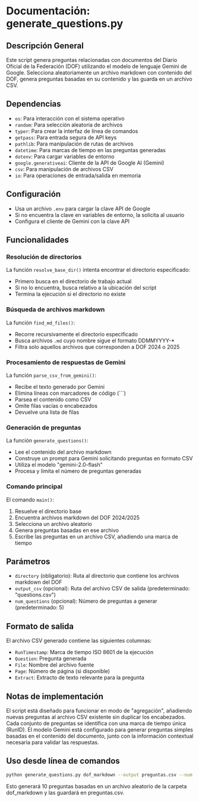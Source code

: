 # Documentación: generate_questions.py

## Descripción General
Este script genera preguntas relacionadas con documentos del Diario Oficial de la Federación (DOF) utilizando el modelo de lenguaje Gemini de Google. Selecciona aleatoriamente un archivo markdown con contenido del DOF, genera preguntas basadas en su contenido y las guarda en un archivo CSV.

## Dependencias
- `os`: Para interacción con el sistema operativo
- `random`: Para selección aleatoria de archivos
- `typer`: Para crear la interfaz de línea de comandos
- `getpass`: Para entrada segura de API keys
- `pathlib`: Para manipulación de rutas de archivos
- `datetime`: Para marcas de tiempo en las preguntas generadas
- `dotenv`: Para cargar variables de entorno
- `google.generativeai`: Cliente de la API de Google AI (Gemini)
- `csv`: Para manipulación de archivos CSV
- `io`: Para operaciones de entrada/salida en memoria

## Configuración
- Usa un archivo `.env` para cargar la clave API de Google
- Si no encuentra la clave en variables de entorno, la solicita al usuario
- Configura el cliente de Gemini con la clave API

## Funcionalidades

### Resolución de directorios
La función `resolve_base_dir()` intenta encontrar el directorio especificado:
- Primero busca en el directorio de trabajo actual
- Si no lo encuentra, busca relativo a la ubicación del script
- Termina la ejecución si el directorio no existe

### Búsqueda de archivos markdown
La función `find_md_files()`:
- Recorre recursivamente el directorio especificado
- Busca archivos `.md` cuyo nombre sigue el formato DDMMYYYY-*
- Filtra solo aquellos archivos que corresponden a DOF 2024 o 2025

### Procesamiento de respuestas de Gemini
La función `parse_csv_from_gemini()`:
- Recibe el texto generado por Gemini
- Elimina líneas con marcadores de código (```)
- Parsea el contenido como CSV
- Omite filas vacías o encabezados
- Devuelve una lista de filas

### Generación de preguntas
La función `generate_questions()`:
- Lee el contenido del archivo markdown
- Construye un prompt para Gemini solicitando preguntas en formato CSV
- Utiliza el modelo "gemini-2.0-flash"
- Procesa y limita el número de preguntas generadas

### Comando principal
El comando `main()`:
1. Resuelve el directorio base
2. Encuentra archivos markdown del DOF 2024/2025
3. Selecciona un archivo aleatorio
4. Genera preguntas basadas en ese archivo
5. Escribe las preguntas en un archivo CSV, añadiendo una marca de tiempo

## Parámetros
- `directory` (obligatorio): Ruta al directorio que contiene los archivos markdown del DOF
- `output_csv` (opcional): Ruta del archivo CSV de salida (predeterminado: "questions.csv")
- `num_questions` (opcional): Número de preguntas a generar (predeterminado: 5)

## Formato de salida
El archivo CSV generado contiene las siguientes columnas:
- `RunTimestamp`: Marca de tiempo ISO 8601 de la ejecución
- `Question`: Pregunta generada
- `File`: Nombre del archivo fuente
- `Page`: Número de página (si disponible)
- `Extract`: Extracto de texto relevante para la pregunta

## Notas de implementación
El script está diseñado para funcionar en modo de "agregación", añadiendo nuevas preguntas al archivo CSV existente sin duplicar los encabezados. Cada conjunto de preguntas se identifica con una marca de tiempo única (RunID). El modelo Gemini está configurado para generar preguntas simples basadas en el contenido del documento, junto con la información contextual necesaria para validar las respuestas.

## Uso desde línea de comandos
```bash
python generate_questions.py dof_markdown --output preguntas.csv --num 10
```
Esto generará 10 preguntas basadas en un archivo aleatorio de la carpeta dof_markdown y las guardará en preguntas.csv.